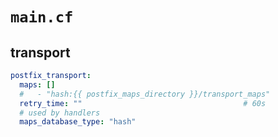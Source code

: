 
# `main.cf` 

## transport

```yaml
postfix_transport:
  maps: []
  #   - "hash:{{ postfix_maps_directory }}/transport_maps"
  retry_time: ""                                    # 60s
  # used by handlers
  maps_database_type: "hash"
```
